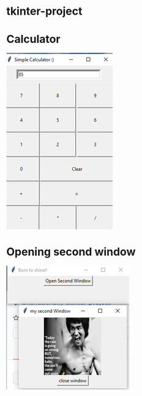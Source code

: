 # tkinter-project

# Calculator
![Calculator](https://github.com/bhanubenak/tkinter-project/blob/main/images/Calculator.png)

# Opening second window
![Opening second window](https://github.com/bhanubenak/tkinter-project/blob/main/images/base.png)
